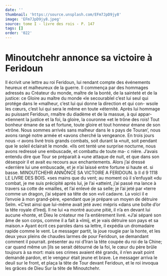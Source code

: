 ```yaml
---
date: ''
thumbnail: 'https://source.unsplash.com/EFm7JpD9jy8'
image: 'EFm7JpD9jy8.jpeg'
source: tome I - livre des rois - P. 147
tags: []
order: '022'
---
```


# Minoutchehr annonce sa victoire à Feridoun

Il écrivit une lettre au roi Feridoun, lui rendant compte des événements heureux et malheureux de
la guerre. Il commença par des hommages adressés au Créateur du monde, maître de la bonté, de la sainteté et de la justice: ce Gloire au maître du monde «le secourablel c’est lui seul qui protége dans le «malheur, c’est lui qui donne la direction et qui con- wsole les cœurs, c’est lui qui sera le même en toute «éternité. Après lui hommage au puissant Feridoun, rmaître du diadème et de la massue, à qui appar- «tiennent la justice et la foi, la gloire, la couronne «et le trône des rois! Tout bonheur émane de sa
et fortune, toute gloire et tout honneur émane de son «trône. Nous sommes arrivés sans malheur dans le
s pays de Touran’, nous avons rangé notre armée et «avons cherché la vengeance. En trois jours nous
-r avons livré trois grands combats, soit durant la «nuit, soit pendant que le soleil éclairait le monde. «Ils ont tenté une surprise nocturne, nous avons redressé une embuscade, et combattu de toute ma- c nière. J’avais entendu dire que Tour se préparait à
«une attaque de nuit, et que dans son désespoir il
et avait eu recours aux enchantements. Alors j’ai dressé «derrière lui une embuscade, et je n’ai laissé entre
fortune si haute et. si basse.
MINOUTCHEHR ANNÔNCE SA VICTOIRE A FERIDOUN. b Il d 9
1118 LE LIVRE DES BOIS.
«ses mains que du vent; au moment où il s’enfuyait «du combat, je me suis précipité après lui, je l’ai «atteint, j’ai passé ma lance à travers sa cotte de «mailles, et l’ai enlevé de sa selle; je l’ai jeté par
«terre comme un dragon, j’ai séparé sa tête de son
«vil cadavre. La voici il e l’envoie à mon grand-père, «pendant que je prépare un moyen de détruire Selm. «C’est ainsi que lui-même avait jeté avec mépris «dans une boîte d’or la tête royale d’Iredj. Il ne lui
«a montré aucune pitié, il n’a en devant lui aucune «honte, et Dieu le créateur me l’a entièrement livré. «J’ai séparé son âme de son corps, comme il a fait à «Imij, et je vais détruire son pays et sa maison.»
Ayant écrit ces paroles dans sa lettre, il expédia
un dromadaire rapide comme le vent. Le messager partit, la joue rougie par la honte, et les deux yeux pleins de chaudes larmes de pour Feridoun, se demandant comment il pourrait. présenter au roi d’lran la tête coupée du roi de la Chine; car quand
même un [ils se serait détourné de la foi, le cœur du
père brûle toujours à sa mort: mais ses crimes avaient
été grands, il n’en avait point demandé pardon, et
le vengeur était jeune et brave. Le messager arriva
le deuil sur le front, et plaça la tête de Tour devant Feridoun, et le roi invoqua les grâces de Dieu Sur la tête de Minoutchehr.
